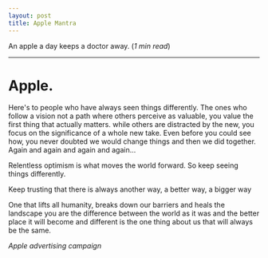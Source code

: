 ```yaml
---
layout: post
title: Apple Mantra
---
```


An apple a day keeps a doctor away. (_1 min read_)

-----


# Apple.

Here's to people who have
always seen things differently.
The ones who follow a vision
not a path
where others perceive
as valuable, you value the first thing
that actually matters.
while others are distracted by the new,
you focus on the significance of
a whole new take.
Even before you could see how,
you never doubted we would
change things
and then we did
together.
Again and again and again and again...

Relentless optimism
is what moves the world forward.
So keep seeing things differently.

Keep trusting that there is always
another way,
a better way,
a bigger way

One that lifts all humanity,
breaks down our barriers
and heals the landscape
you are the difference between
the world as it was
and the better place it will become
and different is the one thing about us
that will always be the same.

_Apple advertising campaign_